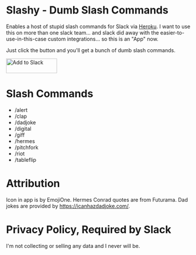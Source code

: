 # Slashy - Dumb Slash Commands

Enables a host of stupid slash commands for Slack via [Heroku](https://slacking-off.herokuapp.com/).
I want to use this on more than one slack team... and slack did away with the easier-to-use-in-this-case custom integrations... so this is an "App" now.

Just click the button and you'll get a bunch of dumb slash commands.

<a href="https://slack.com/oauth/authorize?client_id=12988600480.560234891249&scope=commands"><img alt="Add to Slack" height="40" width="139" src="https://platform.slack-edge.com/img/add_to_slack.png" srcset="https://platform.slack-edge.com/img/add_to_slack.png 1x, https://platform.slack-edge.com/img/add_to_slack@2x.png 2x" /></a>

# Slash Commands

- /alert
- /clap
- /dadjoke
- /digital
- /giff
- /hermes
- /pitchfork
- /riot
- /tableflip

# Attribution

Icon in app is by EmojiOne. Hermes Conrad quotes are from Futurama. Dad jokes are provided by https://icanhazdadjoke.com/.

# Privacy Policy, Required by Slack

I'm not collecting or selling any data and I never will be.

